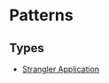 # Patterns

## Types

- [Strangler Application](https://microservices.io/patterns/refactoring/strangler-application.html)
